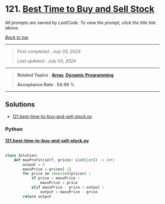 # 121. [Best Time to Buy and Sell Stock](<https://leetcode.com/problems/best-time-to-buy-and-sell-stock>)

*All prompts are owned by LeetCode. To view the prompt, click the title link above.*

*[Back to top](<../README.md>)*

------

> *First completed : July 03, 2024*
>
> *Last updated : July 03, 2024*

------

> **Related Topics** : **[Array](<by_topic/Array.md>), [Dynamic Programming](<by_topic/Dynamic Programming.md>)**
>
> **Acceptance Rate** : **54.96 %**

------

## Solutions

- [121.best-time-to-buy-and-sell-stock.py](<../my-submissions/121.best-time-to-buy-and-sell-stock.py>)
### Python
#### [121.best-time-to-buy-and-sell-stock.py](<../my-submissions/121.best-time-to-buy-and-sell-stock.py>)
```Python

class Solution:
    def maxProfit(self, prices: List[int]) -> int:
        output = 0
        maxxPrice = prices[-1]
        for price in reversed(prices) :
            if price > maxxPrice :
                maxxPrice = price
            elif maxxPrice - price > output :
                output = maxxPrice - price
        return output

```

